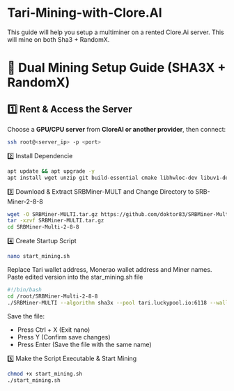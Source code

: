 # Tari-Mining-with-Clore.AI
This guide will help you setup a multiminer on a rented Clore.Ai server. This will mine on both Sha3 +  RandomX.

# 🚀 Dual Mining Setup Guide (SHA3X + RandomX)

## **1️⃣ Rent & Access the Server**
Choose a **GPU/CPU server** from **CloreAI or another provider**, then connect:
```bash
ssh root@<server_ip> -p <port>
```


2️⃣ Install Dependencie
```bash
apt update && apt upgrade -y
apt install wget unzip git build-essential cmake libhwloc-dev libuv1-dev libssl-dev -y
```


3️⃣ Download & Extract SRBMiner-MULT and Change Directory to SRB-Miner-2-8-8
```bash
wget -O SRBMiner-MULTI.tar.gz https://github.com/doktor83/SRBMiner-Multi/releases/download/2.8.8/SRBMiner-Multi-2-8-8-Linux.tar.gz
tar -xzvf SRBMiner-MULTI.tar.gz
cd SRBMiner-Multi-2-8-8
```


4️⃣ Create Startup Script
```bash
nano start_mining.sh
```
Replace Tari wallet address, Monerao wallet address and Miner names.
Paste edited version into the star_mining.sh file
```bash
#!/bin/bash
cd /root/SRBMiner-Multi-2-8-8
./SRBMiner-MULTI --algorithm sha3x --pool tari.luckypool.io:6118 --wallet TARI_WALLET+MONERO_WALLET=DIFF.WORKERNAME --algorithm randomx --pool mine-tari-monero.luckypool.io:8118 --enable-cpu --disable-huge-pages
```
Save the file:
- Press Ctrl + X (Exit nano)
- Press Y (Confirm save changes)
- Press Enter (Save the file with the same name)


5️⃣ Make the Script Executable & Start Mining
```bash
chmod +x start_mining.sh
./start_mining.sh
```
